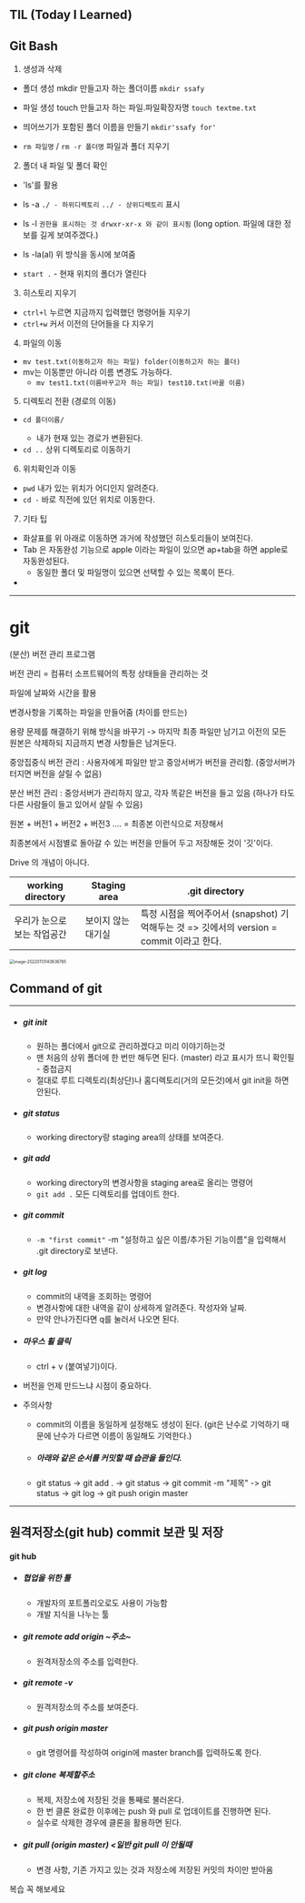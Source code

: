 ## TIL (Today I Learned)

## Git Bash

1. 생성과 삭제

- 폴더 생성 mkdir 만들고자 하는 폴더이름 `mkdir ssafy`
- 파일 생성 touch 만들고자 하는 파일.파일확장자명 `touch textme.txt`

- 띄어쓰기가 포함된 폴더 이름을 만들기 `mkdir'ssafy for'`
- `rm 파일명` / `rm -r 폴더명` 파일과 폴더 지우기



2. 폴더 내 파일 및 폴더 확인

- 'ls'를 활용
- ls -a `./ - 하위디렉토리` `../ - 상위디렉토리` 표시
- ls -l `권한을 표시하는 것 drwxr-xr-x 와 같이 표시됨` (long option. 파일에 대한 정보를 길게 보여주겠다.)

- ls -la(al) 위 방식을 동시에 보여줌
- `start .` - 현재 위치의 폴더가 열린다



3. 히스토리 지우기

- `ctrl+l` 누르면 지금까지 입력했던 명령어들 지우기
- `ctrl+w` 커서 이전의 단어들을 다 지우기 



4. 파일의 이동

- `mv test.txt(이동하고자 하는 파일) folder(이동하고자 하는 폴더)`
- mv는 이동뿐만 아니라 이름 변경도 가능하다.
  - `mv test1.txt(이름바꾸고자 하는 파일) test10.txt(바꿀 이름)`



5. 디렉토리 전환 (경로의 이동)

- `cd 폴더이름/` <changedirectory> 
  - 내가 현재 있는 경로가 변환된다.
- `cd ..`  상위 디렉토리로 이동하기



6. 위치확인과 이동

- `pwd` 내가 있는 위치가 어디인지 알려준다.
- `cd -` 바로 직전에 있던 위치로 이동한다.



7. 기타 팁

- 화살표를 위 아래로 이동하면 과거에 작성했던 히스토리들이 보여진다.
- Tab 은 자동완성 기능으로 apple 이라는 파일이 있으면 ap+tab을 하면 apple로 자동완성된다.
  - 동일한 폴더 및 파일명이 있으면 선택할 수 있는 목록이 뜬다. 
- 

---

# git

(분산) 버전 관리 프로그램

버전 관리 = 컴퓨터 소프트웨어의 특정 상태들을 관리하는 것

파일에 날짜와 시간을 활용

변경사항을 기록하는 파일을 만들어줌 (차이를 만드는)

용량 문제를 해결하기 위해 방식을 바꾸기 -> 마지막 최종 파일만 남기고 이전의 모든 원본은 삭제하되 지금까지 변경 사항들은 남겨둔다.

중앙집중식 버전 관리 : 사용자에게 파일만 받고 중앙서버가 버전을 관리함. (중앙서버가 터지면 버전을 살릴 수 없음)

분산 버전 관리 : 중앙서버가 관리하지 않고, 각자 똑같은 버전을 들고 있음 (하나가 타도 다른 사람들이 들고 있어서 살릴 수 있음)



원본 + 버전1 + 버전2 + 버전3 ....  = 최종본 이런식으로 저장해서

최종본에서 시점별로 돌아갈 수 있는 버전을 만들어 두고 저장해둔 것이 '깃'이다.

Drive 의 개념이 아니다.



| working directory           | Staging area       | .git directory                                               |
| --------------------------- | ------------------ | ------------------------------------------------------------ |
| 우리가 눈으로 보는 작업공간 | 보이지 않는 대기실 | 특정 시점을 찍어주어서 (snapshot) 기억해두는 것 => 깃에서의 version = commit 이라고 한다. |

<img src="0113 TIL.assets/image-20220113140636765.png" alt="image-20220113140636765" style="zoom:50%;" />

## Command of git

---

- ##### git init

  - 원하는 폴더에서 git으로 관리하겠다고 미리 이야기하는것
  - 맨 처음의 상위 폴더에 한 번만 해두면 된다. (master) 라고 표시가 뜨니 확인필 - 중첩금지
  - 절대로 루트 디렉토리(최상단)나 홈디렉토리(거의 모든것)에서 git init을 하면 안된다.

- ##### git status

  - working directory랑 staging area의 상태를 보여준다.

- ##### git add

  - working directory의 변경사항을 staging area로 올리는 명령어
  - `git add .` 모든 디렉토리를 업데이트 한다.

- ##### git commit

  - `-m "first commit"`  -m "설정하고 싶은 이름/추가된 기능이름"을 입력해서 .git directory로 보낸다.

- ##### git log

  - commit의 내역을 조회하는 명령어
  - 변경사항에 대한 내역을 같이 상세하게 알려준다. 작성자와 날짜.
  - 만약 안나가진다면 q를 눌러서 나오면 된다.

- ##### 마우스 휠 클릭

  - ctrl + v (붙여넣기)이다.

- 버전을 언제 만드느냐 시점이 중요하다.

- 주의사항
  - commit의 이름을 동일하게 설정해도 생성이 된다. (git은 난수로 기억하기 때문에 난수가 다르면 이름이 동일해도 기억한다.)
  
  - ##### 아래와 같은 순서를 커밋할 때 습관을 들인다.
  
  - git status -> git add . -> git status -> git commit -m "제목" -> git status -> git log -> git push origin master 

---

## 원격저장소(git hub) commit 보관 및 저장

#### git hub

- ##### 협업을 위한 툴
  
  - 개발자의 포트폴리오로도 사용이 가능함
  - 개발 지식을 나누는 툴
  
- ##### git remote add origin ~주소~

  - 원격저장소의 주소를 입력한다.

- ##### git remote -v

  - 원격저장소의 주소를 보여준다.

- ##### git push origin master

  - git 명령어를 작성하여 origin에 master branch를 입력하도록 한다.


- ##### git clone 복제할주소 

  - 복제, 저장소에 저장된 것을 통째로 불러온다.
  - 한 번 클론 완료한 이후에는 push 와 pull 로 업데이트를 진행하면 된다.
  - 실수로 삭제한 경우에 클론을 활용하면 된다.

- ##### git pull (origin master) <일반 git pull 이 안될때

  - 변경 사항, 기존 가지고 있는 것과 저장소에 저장된 커밋의 차이만 받아옴



복습 꼭 해보세요

